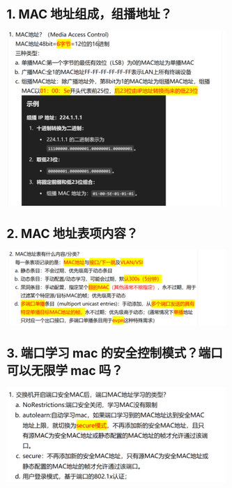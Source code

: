 # 1. MAC 地址组成，组播地址？

![alt text](images/面试题---MAC基础/image.png)

# 2. MAC 地址表项内容？

![alt text](images/面试题---MAC基础/image-1.png)

# 3. 端口学习 mac 的安全控制模式？端口可以无限学 mac 吗？

![alt text](images/面试题---MAC基础/image-2.png)
